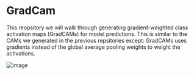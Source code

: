 # GradCam
This reopsitory we will walk through generating gradient-weighted class activation maps (GradCAMs) for model predictions.  This is similar to the CAMs we generated in the previous repsitories except: GradCAMs uses gradients instead of the global average pooling weights to weight the activations.

![image](https://user-images.githubusercontent.com/64538407/112794654-eaccec00-906f-11eb-95aa-0f14ad839ab5.png)




